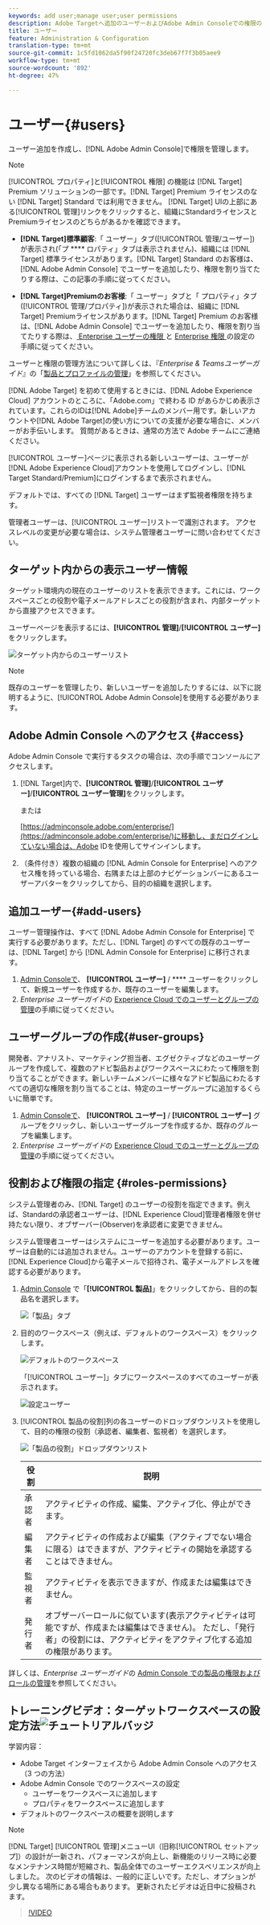 ```yaml
---
keywords: add user;manage user;user permissions
description: Adobe Targetへ追加のユーザーおよびAdobe Admin Consoleでの権限の管理。
title: ユーザー
feature: Administration & Configuration
translation-type: tm+mt
source-git-commit: 1c5fd1062da5f90f24720fc3deb67f7f3b05aee9
workflow-type: tm+mt
source-wordcount: '892'
ht-degree: 47%

---
```



# ユーザー{#users}

ユーザー追加を作成し、[!DNL Adobe Admin Console]で権限を管理します。

>[!NOTE]
>
>[!UICONTROL プロパティ]と[!UICONTROL 権限] の機能は [!DNL Target] Premium ソリューションの一部です。[!DNL Target] Premium ライセンスのない [!DNL Target] Standard では利用できません。
>[!DNL Target] UIの上部にある[!UICONTROL 管理]リンクをクリックすると、組織にStandardライセンスとPremiumライセンスのどちらがあるかを確認できます。
>
>* **[!DNL Target]標準顧客**:「  ユーザー」タブ([!UICONTROL 管理/ユーザー])が表示され(「プ **** ロパティ」タブは表示されません)、組織には [!DNL Target] 標準ライセンスがあります。[!DNL Target] Standard のお客様は、[!DNL Adobe Admin Console] でユーザーを追加したり、権限を割り当てたりする際は、この記事の手順に従ってください。
   >
   >
* **[!DNL Target]Premiumのお客様**:「  ユーザー」タブと「  プロパティ」タブ([!UICONTROL 管理/プロパティ])が表示された場合は、組織に [!DNL Target] Premiumライセンスがあります。[!DNL Target] Premium のお客様は、[!DNL Adobe Admin Console] でユーザーを追加したり、権限を割り当てたりする際は、[ Enterprise ユーザーの権限 ](/help/administrating-target/c-user-management/property-channel/property-channel.md) と [Enterprise 権限 ](/help/administrating-target/c-user-management/property-channel/properties-overview.md) の設定の手順に従ってください。
>
>
ユーザーと権限の管理方法について詳しくは、『*Enterprise &amp; Teamsユーザーガイド*』の「[製品とプロファイルの管理](https://helpx.adobe.com/enterprise/using/manage-products-and-profiles.html)」を参照してください。

[!DNL Adobe Target] を初めて使用するときには、[!DNL Adobe Experience Cloud] アカウントのところに、「Adobe.com」で終わる ID があらかじめ表示されています。これらのIDは[!DNL Adobe]チームのメンバー用です。新しいアカウントや[!DNL Adobe Target]の使い方についての支援が必要な場合に、メンバーがお手伝いします。 質問があるときは、通常の方法で Adobe チームにご連絡ください。

[!UICONTROL ユーザー]ページに表示される新しいユーザーは、ユーザーが[!DNL Adobe Experience Cloud]アカウントを使用してログインし、[!DNL Target Standard/Premium]にログインするまで表示されません。

デフォルトでは、すべての [!DNL Target] ユーザーはまず監視者権限を持ちます。

管理者ユーザーは、[!UICONTROL ユーザー]リストーで識別されます。 アクセスレベルの変更が必要な場合は、システム管理者ユーザーに問い合わせてください。

## ターゲット内からの表示ユーザー情報

ターゲット環境内の現在のユーザーのリストを表示できます。これには、ワークスペースごとの役割や電子メールアドレスごとの役割が含まれ、内部ターゲットから直接アクセスできます。

ユーザーページを表示するには、**[!UICONTROL 管理]**/**[!UICONTROL ユーザー]**&#x200B;をクリックします。

![ターゲット内からのユーザーリスト](/help/administrating-target/c-user-management/c-user-management/assets/user-list-target.png)

>[!NOTE]
>
>既存のユーザーを管理したり、新しいユーザーを追加したりするには、以下に説明するように、[!UICONTROL Adobe Admin Console]を使用する必要があります。

## Adobe Admin Console へのアクセス {#access}

Adobe Admin Console で実行するタスクの場合は、次の手順でコンソールにアクセスします。

1. [!DNL Target]内で、**[!UICONTROL 管理]**/**[!UICONTROL ユーザー]**/**[!UICONTROL ユーザー管理]**&#x200B;をクリックします。

   または

   [https://adminconsole.adobe.com/enterprise/](https://adminconsole.adobe.com/enterprise/)に移動し、まだログインしていない場合は、Adobe IDを使用してサインインします。

1. （条件付き）複数の組織の [!DNL Admin Console for Enterprise] へのアクセス権を持っている場合、右隅または上部のナビゲーションバーにあるユーザーアバターをクリックしてから、目的の組織を選択します。

## 追加ユーザー{#add-users}

ユーザー管理操作は、すべて [!DNL Adobe Admin Console for Enterprise] で実行する必要があります。ただし、[!DNL Target] のすべての既存のユーザーは、[!DNL Target] から [!DNL Admin Console for Enterprise] に移行されます。

1. [Admin Consoleで](/help/administrating-target/c-user-management/c-user-management/user-management.md#section_79796E0227D048F59BAE0AB02E544EBE)、 **[!UICONTROL ユーザー]** / **** ユーザーをクリックして、新規ユーザーを作成するか、既存のユーザーを編集します。
1. *Enterprise ユーザーガイド*&#x200B;の [Experience Cloud でのユーザーとグループの管理](https://helpx.adobe.com/enterprise/help/users.html)の手順に従ってください。

## ユーザーグループの作成{#user-groups}

開発者、アナリスト、マーケティング担当者、エグゼクティブなどのユーザーグループを作成して、複数のアドビ製品およびワークスペースにわたって権限を割り当てることができます。新しいチームメンバーに様々なアドビ製品にわたるすべての適切な権限を割り当てることは、特定のユーザーグループに追加するくらいに簡単です。

1. [Admin Consoleで](/help/administrating-target/c-user-management/c-user-management/user-management.md#section_79796E0227D048F59BAE0AB02E544EBE)、 **[!UICONTROL ユーザー]** / **[!UICONTROL ユーザー]** グループをクリックし、新しいユーザーグループを作成するか、既存のグループを編集します。
1. *Enterprise ユーザーガイド*&#x200B;の [Experience Cloud でのユーザーとグループの管理](https://helpx.adobe.com/enterprise/help/users.html)の手順に従ってください。

## 役割および権限の指定 {#roles-permissions}

システム管理者のみ、[!DNL Target] のユーザーの役割を指定できます。例えば、Standardの承認者ユーザーは、[!DNL Experience Cloud]管理者権限を併せ持たない限り、オブザーバー(Observer)を承認者に変更できません。

システム管理者ユーザーはシステムにユーザーを追加する必要があります。ユーザーは自動的には追加されません。ユーザーのアカウントを登録する前に、[!DNL Experience Cloud]から電子メールで招待され、電子メールアドレスを確認する必要があります。

1. [Admin Console](/help/administrating-target/c-user-management/c-user-management/user-management.md#section_79796E0227D048F59BAE0AB02E544EBE) で「**[!UICONTROL 製品]**」をクリックしてから、目的の製品名を選択します。

   ![「製品」タブ](/help/administrating-target/c-user-management/c-user-management/assets/workspace-publisher.png)

1. 目的のワークスペース（例えば、デフォルトのワークスペース）をクリックします。

   ![デフォルトのワークスペース](/help/administrating-target/c-user-management/c-user-management/assets/default-workspace-new.png)

   「[!UICONTROL ユーザー]」タブにワークスペースのすべてのユーザーが表示されます。

   ![設定ユーザー](/help/administrating-target/c-user-management/c-user-management/assets/configuration_users-new-publisher.png)

1. [!UICONTROL 製品の役割]列の各ユーザーのドロップダウンリストを使用して、目的の権限の役割（承認者、編集者、監視者）を選択します。

   ![「製品の役割」ドロップダウンリスト](/help/administrating-target/c-user-management/c-user-management/assets/product-role-new.png)

   | 役割 | 説明 |
   |--- |--- |
   | 承認者 | アクティビティの作成、編集、アクティブ化、停止ができます。 |
   | 編集者 | アクティビティの作成および編集（アクティブでない場合に限る）はできますが、アクティビティの開始を承認することはできません。 |
   | 監視者 | アクティビティを表示できますが、作成または編集はできません。 |
   | 発行者 | オブザーバーロールに似ています(表示アクティビティは可能ですが、作成または編集はできません)。 ただし、「発行者」の役割には、アクティビティをアクティブ化する追加の権限があります。 |

詳しくは、*Enterprise ユーザーガイド*&#x200B;の [Admin Console での製品の権限およびロールの管理](https://helpx.adobe.com/enterprise/help/manage-permissions-and-roles.html)を参照してください。

## トレーニングビデオ：ターゲットワークスペースの設定方法![チュートリアルバッジ](/help/assets/tutorial.png)

学習内容：

* Adobe Target インターフェイスから Adobe Admin Console へのアクセス（3 つの方法）
* Adobe Admin Console でのワークスペースの設定
   * ユーザーをワークスペースに追加します
   * プロパティをワークスペースに追加します
* デフォルトのワークスペースの概要を説明します

>[!NOTE]
>
>[!DNL Target] [!UICONTROL 管理]メニューUI（旧称[!UICONTROL セットアップ]）の設計が一新され、パフォーマンスが向上し、新機能のリリース時に必要なメンテナンス時間が短縮され、製品全体でのユーザーエクスペリエンスが向上しました。 次のビデオの情報は、一般的に正しいです。ただし、オプションが少し異なる場所にある場合もあります。 更新されたビデオは近日中に投稿されます。

>[!VIDEO](https://video.tv.adobe.com/v/19463/)
